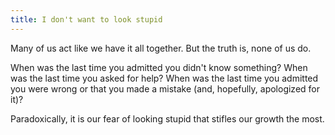 ```yaml
---
title: I don't want to look stupid
---
```


Many of us act like we have it all together. But the truth is, none of us do.

When was the last time you admitted you didn't know something? When was the last time you asked for help? When was the last time you admitted you were wrong or that you made a mistake (and, hopefully, apologized for it)?

Paradoxically, it is our fear of looking stupid that stifles our growth the most.
